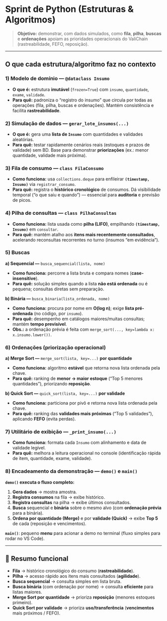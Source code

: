 # Sprint de Python (Estruturas & Algoritmos)

> **Objetivo:** demonstrar, com dados simulados, como **fila**, **pilha**, **buscas** e **ordenações** apoiam as prioridades operacionais do ValiChain (rastreabilidade, FEFO, reposição).

---

## O que cada estrutura/algoritmo faz no contexto

### 1) Modelo de domínio — `@dataclass Insumo`
- **O que é:** estrutura **imutável** (`frozen=True`) com `insumo`, `quantidade`, `exame`, `validade`.
- **Para quê:** padroniza o “registro do insumo” que circula por todas as operações (fila, pilha, buscas e ordenações). Mantém consistência e facilita **rastreabilidade**.

### 2) Simulação de dados — `gerar_lote_insumos(...)`
- **O que é:** gera uma **lista de `Insumo`** com quantidades e validades aleatórias.
- **Para quê:** testar rapidamente cenários reais (estoques e prazos de validade) sem BD. Base para demonstrar **priorizações** (ex.: menor quantidade, validade mais próxima).

### 3) Fila de consumo — `class FilaConsumo`
- **Como funciona:** usa `collections.deque` para enfileirar **`(timestamp, Insumo)`** via `registrar_consumo`.
- **Para quê:** registra o **histórico cronológico** de consumos. Dá visibilidade temporal (“o que saiu e quando”) — essencial para **auditoria** e previsão de picos.

### 4) Pilha de consultas — `class PilhaConsultas`
- **Como funciona:** lista usada como **pilha (LIFO)**, empilhando **`(timestamp, Insumo)`** em `consultar`.
- **Para quê:** mantém atalho aos **itens mais recentemente consultados**, acelerando reconsultas recorrentes no turno (insumos “em evidência”).

### 5) Buscas
**a) Sequencial —** `busca_sequencial(lista, nome)`  
- **Como funciona:** percorre a lista bruta e compara nomes (**case-insensitive**).  
- **Para quê:** solução simples quando a lista **não está ordenada** ou é pequena; consultas diretas sem preparação.

**b) Binária —** `busca_binaria(lista_ordenada, nome)`  
- **Como funciona:** procura por nome em **O(log n)**; exige **lista pré-ordenada** (no código, por `insumo`).  
- **Para quê:** desempenho em catálogos maiores/muitas consultas; mantém **tempo previsível**.  
- **Obs.:** a ordenação prévia é feita com `merge_sort(..., key=lambda x: x.insumo.lower())`.

### 6) Ordenações (priorização operacional)
**a) Merge Sort —** `merge_sort(lista, key=...)` **por quantidade**  
- **Como funciona:** algoritmo **estável** que retorna nova lista ordenada pela chave.  
- **Para quê:** ranking de **menor → maior estoque** (“Top 5 menores quantidades”), priorizando **reposição**.

**b) Quick Sort —** `quick_sort(lista, key=...)` **por validade**  
- **Como funciona:** particiona por pivô e retorna nova lista ordenada pela chave.  
- **Para quê:** ranking das **validades mais próximas** (“Top 5 validades”), aplicando **FEFO** (evita perdas).

### 7) Utilitário de exibição — `_print_insumo(...)`
- **Como funciona:** formata cada `Insumo` com alinhamento e data de validade legível.
- **Para quê:** melhora a leitura operacional no console (identificação rápida de item, quantidade, exame, validade).

### 8) Encadeamento da demonstração — `demo()` e `main()`
**`demo()` executa o fluxo completo:**
1. **Gera dados** → mostra amostra.  
2. **Registra consumos** na fila → exibe histórico.  
3. **Registra consultas** na pilha → exibe últimos consultados.  
4. **Busca** sequencial e **binária** sobre o mesmo alvo (com **ordenação prévia** para a binária).  
5. **Ordena por quantidade (Merge)** e por **validade (Quick)** → exibe **Top 5** de cada (reposição e vencimentos).

**`main()`**: pequeno **menu** para acionar a demo no terminal (fluxo simples para rodar no VS Code).

---

## 🧭 Resumo funcional
- **Fila** → histórico cronológico do consumo (**rastreabilidade**).  
- **Pilha** → acesso rápido aos itens mais consultados (**agilidade**).  
- **Busca sequencial** → consulta simples em lista bruta.  
- **Busca binária** (com ordenação por nome) → consulta **eficiente** para listas maiores.  
- **Merge Sort por quantidade** → prioriza **reposição** (menores estoques primeiro).  
- **Quick Sort por validade** → prioriza **uso/transferência** (**vencimentos** mais próximos / FEFO).
